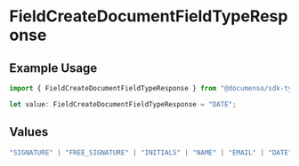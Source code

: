 # FieldCreateDocumentFieldTypeResponse

## Example Usage

```typescript
import { FieldCreateDocumentFieldTypeResponse } from "@documenso/sdk-typescript/models/operations";

let value: FieldCreateDocumentFieldTypeResponse = "DATE";
```

## Values

```typescript
"SIGNATURE" | "FREE_SIGNATURE" | "INITIALS" | "NAME" | "EMAIL" | "DATE" | "TEXT" | "NUMBER" | "RADIO" | "CHECKBOX" | "DROPDOWN"
```